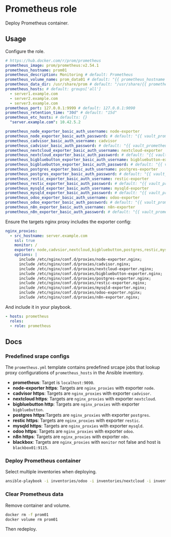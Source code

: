 # Prometheus role

Deploy Prometheus container.

## Usage

Configure the role.

```yml
# https://hub.docker.com/r/prom/prometheus
prometheus_image: prom/prometheus:v2.54.1
prometheus_hostname: prom01
prometheus_description: Monitoring # default: Prometheus
prometheus_volume_name: prom_data01 # default: "{{ prometheus_hostname }}"
prometheus_data_dir: /usr/share/prom # default: "/usr/share/{{ prometheus_hostname }}"
prometheus_hosts: # default: groups['all']
  - server1.example.com
  - server2.example.com
  - server3.example.com
prometheus_port: 127.0.0.1:9999 # default: 127.0.0.1:9090
prometheus_retention_time: "30d" # default: "15d"
prometheus_etc_hosts: # defaults: {}
  "server.example.com": 10.42.5.2

prometheus_node_exporter_basic_auth_username: node-exporter
prometheus_node_exporter_basic_auth_password: # default: "{{ vault_prometheus_node_exporter_basic_auth_password }}"
prometheus_cadvisor_basic_auth_username: cadvisor
prometheus_cadvisor_basic_auth_password: # default: "{{ vault_prometheus_cadvisor_basic_auth_password }}"
prometheus_nextcloud_exporter_basic_auth_username: nextcloud-exporter
prometheus_nextcloud_exporter_basic_auth_password: # default: "{{ vault_prometheus_nextcloud_exporter_basic_auth_password }}"
prometheus_bigbluebutton_exporter_basic_auth_username: bigbluebutton-exporter
prometheus_bigbluebutton_exporter_basic_auth_password: # default: "{{ vault_prometheus_bigbluebutton_exporter_basic_auth_password }}"
prometheus_postgres_exporter_basic_auth_username: postgres-exporter
prometheus_postgres_exporter_basic_auth_password: # default: "{{ vault_prometheus_postgres_exporter_basic_auth_password }}"
prometheus_restic_exporter_basic_auth_username: restic-exporter
prometheus_restic_exporter_basic_auth_password: # default: "{{ vault_prometheus_restic_server_basic_auth_password }}"
prometheus_mysqld_exporter_basic_auth_username: mysqld-exporter
prometheus_mysqld_exporter_basic_auth_password: # default: "{{ vault_prometheus_mysqld_exporter_basic_auth_password }}"
prometheus_odoo_exporter_basic_auth_username: odoo-exporter
prometheus_odoo_exporter_basic_auth_password: # default: "{{ vault_prometheus_odoo_exporter_basic_auth_password }}"
prometheus_n8n_exporter_basic_auth_username: n8n-exporter
prometheus_n8n_exporter_basic_auth_password: # default: "{{ vault_prometheus_n8n_exporter_basic_auth_password }}"
```

Ensure the targets nginx proxy includes the exporter config:

```yml
nginx_proxies:
  - src_hostname: server.example.com
    ssl: true
    monitor: /
    exporter: node,cadvsior,nextcloud,bigbluebutton,postgres,restic,mysqld,odoo,n8n
    options: |
      include /etc/nginx/conf.d/proxies/node-exporter.nginx;
      include /etc/nginx/conf.d/proxies/cadvisor.nginx;
      include /etc/nginx/conf.d/proxies/nextcloud-exporter.nginx;
      include /etc/nginx/conf.d/proxies/bigbluebutton-exporter.nginx;
      include /etc/nginx/conf.d/proxies/postgres-exporter.nginx;
      include /etc/nginx/conf.d/proxies/restic-exporter.nginx;
      include /etc/nginx/conf.d/proxies/mysqld-exporter.nginx;
      include /etc/nginx/conf.d/proxies/odoo-exporter.nginx;
      include /etc/nginx/conf.d/proxies/n8n-exporter.nginx;
```


And include it in your playbook.

```yml
- hosts: prometheus
  roles:
  - role: prometheus
```

## Docs

### Predefined srape configs

The `prometheus.yml` template contains predefined srcape jobs that lookup proxy configurations of `prometheus_hosts` in the Ansible inventory.

* **prometheus**: Target is `localhost:9090`.
* **node-exporter https**: Targets are `nginx_proxies` with exporter `node`.
* **cadvisor https**: Targets are `nginx_proxies` with exporter `cadvisor`.
* **nextcloud https**: Targets are `nginx_proxies` with exporter `nextcloud`.
* **bigbluebutton http**: Targets are `nginx_proxies` with exporter `bigbluebutton`.
* **postgres https**:Targets are `nginx_proxies` with exporter `postgres`.
* **restic https**: Targets are `nginx_proxies` with exporter `restic`.
* **mysqld https**: Targets are `nginx_proxies` with exporter `mysqld`.
* **odoo https**: Targets are `nginx_proxies` with exporter `odoo`.
* **n8n https**: Targets are `nginx_proxies` with exporter `n8n`.
* **blackbox**: Targets are `nginx_proxies` with `monitor` not false and host is `blackbox01:9115`.

### Deploy Prometheus container

Select multiple inventories when deploying.

```bash
ansible-playbook -i inventories/odoo -i inventories/nextcloud -i inventories/setup plays/setup.yml -l prometheus -t prometheus
```

### Clear Prometheus data

Remove container and volume.

```bash
docker rm -f prom01
docker volume rm prom01
```

Then redeploy.